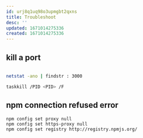 ```yaml
---
id: urj8q1uq98o3upmgbt2qxns
title: Troubleshoot
desc: ''
updated: 1671014275336
created: 1671014275336
---
```


## kill a port

```bash

netstat -ano | findstr : 3000

taskkill /PID <PID> /F
```

## npm connection refused error

```
npm config set proxy null
npm config set https-proxy null
npm config set registry http://registry.npmjs.org/
```